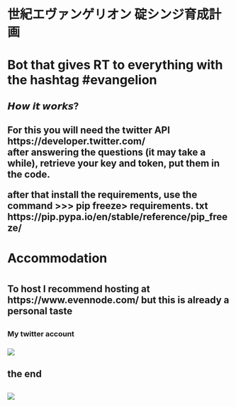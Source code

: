 <h1>世紀エヴァンゲリオン 碇シンジ育成計画<h1>
<p>
Bot that gives RT to everything with the hashtag #evangelion
<p>
<h2>𝙃𝙤𝙬 𝙞𝙩 𝙬𝙤𝙧𝙠𝙨?<h2>
For this you will need the twitter API https://developer.twitter.com/
<br>
after answering the questions (it may take a while), retrieve your key and token, put them in the code.
<br/>
<p>
after that install the requirements, use the command >>> pip freeze> requirements. txt
https://pip.pypa.io/en/stable/reference/pip_freeze/
<p>
<h1>Accommodation<h1>
<h2>To host I recommend hosting at https://www.evennode.com/ but this is already a personal taste<h2>
<h3>My twitter account<h3>
<img src="https://i.imgur.com/4JShcOk.png">
<h2>the end<h2>
<img src="https://i.imgur.com/6W5sukG.png">
  

